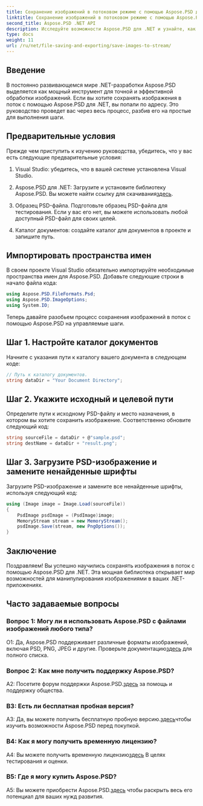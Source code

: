 ```yaml
---
title: Сохранение изображений в потоковом режиме с помощью Aspose.PSD для .NET
linktitle: Сохранение изображений в потоковом режиме с помощью Aspose.PSD для .NET
second_title: Aspose.PSD .NET API
description: Исследуйте возможности Aspose.PSD для .NET и узнайте, как легко сохранять изображения в поток. Следуйте нашему пошаговому руководству для бесшовной интеграции.
type: docs
weight: 11
url: /ru/net/file-saving-and-exporting/save-images-to-stream/
---
```

## Введение

В постоянно развивающемся мире .NET-разработки Aspose.PSD выделяется как мощный инструмент для точной и эффективной обработки изображений. Если вы хотите сохранять изображения в поток с помощью Aspose.PSD для .NET, вы попали по адресу. Это руководство проведет вас через весь процесс, разбив его на простые для выполнения шаги.

## Предварительные условия

Прежде чем приступить к изучению руководства, убедитесь, что у вас есть следующие предварительные условия:

1. Visual Studio: убедитесь, что в вашей системе установлена Visual Studio.

2.  Aspose.PSD для .NET: Загрузите и установите библиотеку Aspose.PSD. Вы можете найти ссылку для скачивания[здесь](https://releases.aspose.com/psd/net/).

3. Образец PSD-файла. Подготовьте образец PSD-файла для тестирования. Если у вас его нет, вы можете использовать любой доступный PSD-файл для своих целей.

4. Каталог документов: создайте каталог для документов в проекте и запишите путь.

## Импортировать пространства имен

В своем проекте Visual Studio обязательно импортируйте необходимые пространства имен для Aspose.PSD. Добавьте следующие строки в начало файла кода:

```csharp
using Aspose.PSD.FileFormats.Psd;
using Aspose.PSD.ImageOptions;
using System.IO;
```

Теперь давайте разобьем процесс сохранения изображений в поток с помощью Aspose.PSD на управляемые шаги.

## Шаг 1. Настройте каталог документов

Начните с указания пути к каталогу вашего документа в следующем коде:

```csharp
// Путь к каталогу документов.
string dataDir = "Your Document Directory";
```

## Шаг 2. Укажите исходный и целевой пути

Определите пути к исходному PSD-файлу и место назначения, в котором вы хотите сохранить изображение. Соответственно обновите следующий код:

```csharp
string sourceFile = dataDir + @"sample.psd";
string destName = dataDir + "result.png";
```

## Шаг 3. Загрузите PSD-изображение и замените ненайденные шрифты

Загрузите PSD-изображение и замените все ненайденные шрифты, используя следующий код:

```csharp
using (Image image = Image.Load(sourceFile))
{
    PsdImage psdImage = (PsdImage)image;
    MemoryStream stream = new MemoryStream();
    psdImage.Save(stream, new PngOptions());
}
```

## Заключение

Поздравляем! Вы успешно научились сохранять изображения в поток с помощью Aspose.PSD для .NET. Эта мощная библиотека открывает мир возможностей для манипулирования изображениями в ваших .NET-приложениях.

## Часто задаваемые вопросы

### Вопрос 1: Могу ли я использовать Aspose.PSD с файлами изображений любого типа?

 О1: Да, Aspose.PSD поддерживает различные форматы изображений, включая PSD, PNG, JPEG и другие. Проверьте документацию[здесь](https://reference.aspose.com/psd/net/) для полного списка.

### Вопрос 2: Как мне получить поддержку Aspose.PSD?

 A2: Посетите форум поддержки Aspose.PSD.[здесь](https://forum.aspose.com/c/psd/34) за помощь и поддержку общества.

### В3: Есть ли бесплатная пробная версия?

 A3: Да, вы можете получить бесплатную пробную версию.[здесь](https://releases.aspose.com/)чтобы изучить возможности Aspose.PSD перед покупкой.

### В4: Как я могу получить временную лицензию?

 A4: Вы можете получить временную лицензию[здесь](https://purchase.aspose.com/temporary-license/) В целях тестирования и оценки.

### В5: Где я могу купить Aspose.PSD?

 A5: Вы можете приобрести Aspose.PSD.[здесь](https://purchase.aspose.com/buy) чтобы раскрыть весь его потенциал для ваших нужд развития.